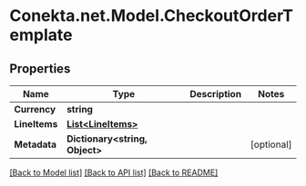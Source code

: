 # Conekta.net.Model.CheckoutOrderTemplate

## Properties

Name | Type | Description | Notes
------------ | ------------- | ------------- | -------------
**Currency** | **string** |  | 
**LineItems** | [**List&lt;LineItems&gt;**](LineItems.md) |  | 
**Metadata** | **Dictionary&lt;string, Object&gt;** |  | [optional] 

[[Back to Model list]](../README.md#documentation-for-models) [[Back to API list]](../README.md#documentation-for-api-endpoints) [[Back to README]](../README.md)

